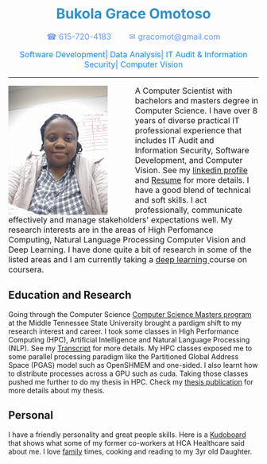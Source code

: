 <div class="info2">
<h1 style = "text-align:center;color:#3090c7">Bukola Grace Omotoso</h1>
<p  style = "text-align:center; font-size: 16px;color:#6698ff"> &#9742; 615-720-4183   &nbsp;&nbsp;&nbsp;&nbsp;&nbsp;&nbsp; &#9993; gracomot@gmail.com</p>
<p style="font-weight:normal; text-align:center; font-size: 16px;color:#1589ff">Software Development| Data Analysis| IT Audit & Information Security| Computer Vision</p>
</div>

<hr/>

<div id="container">
<img src="grace_photo.jpg" alt="Picture of Grace Omotoso" width="200" height="260" align="left" style="margin-top: 0px; margin-right: 55px; margin-bottom: 0px; margin-left: 0px;">
<p style="font-size: 16px;">
A Computer Scientist with bachelors and masters degree in Computer Science.  I have over 8 years of diverse practical IT professional experience that includes IT Audit and Information Security, Software Development, and Computer Vision. See my <a href="https://www.linkedin.com/in/bukola-grace-omotoso-18003345/
 " target="_blank">linkedin profile</a> and <a href="Resume.pdf" target="_blank">Resume</a>  for more details. I have a good blend of technical and soft skills. I act professionally, communicate effectively and manage stakeholders' expectations well. My research interests are in the areas of High Perfomance Computing, Natural Language Processing Computer Vision and Deep Learning. 
I have done quite a bit of research in some of the listed areas and I am currently taking a <a href="https://www.coursera.org/specializations/deep-learning
" target="_blank">deep learning </a>course on coursera.
 
</p>

<div class="info">
<h2>Education and Research</h2>
Going  through the Computer Science <a href=" https://www.mtsu.edu/programs/computer-science-ms/index.php
 " target="_blank">Computer Science Masters program</a> at the Middle Tennessee State University brought a pardigm shift to my research interest and career. I took some classes in High Performance Computing (HPC), Artificial Intelligence and Natural Language Processing (NLP). See my  <a href="Transcript.pdf" target="_blank">Transcript</a> for more details. My HPC classes exposed me to some parallel processing paradigm like the Partitioned Global Address Space (PGAS) model such as OpenSHMEM and one-sided. I also learnt how to distribute processes across a GPU such as cuda. Taking those classes pushed me further to do my thesis in HPC. Check my <a href="https://scholar.google.com/citations?user=_IK4Zr0AAAAJ&hl=en#d=gs_md_cita-d&u=%2Fcitations%3Fview_op%3Dview_citation%26hl%3Den%26user%3D_IK4Zr0AAAAJ%26citation_for_view%3D_IK4Zr0AAAAJ%3Au5HHmVD_uO8C%26tzom%3D300" target="_blank">thesis publication</a> for more details about my thesis.
</div>

<div class="info">
 <h2>Personal</h2>
 I have a friendly personality and great people skills. Here is a <a href="https://www.kudoboard.com/boards/TdmmrNvc?rid=33742eb0#view" target="_blank">Kudoboard</a> that shows what some of my former co-workers at HCA Healthcare said about me. I love <a href="family.jpg">family</a> times, cooking and reading to my 3yr old Daughter.
 </div>
